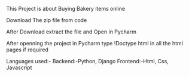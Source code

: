 This Project is about Buying Bakery items online 

Download The zip file from code

After Download extract the file and Open in Pycharm

After openning the project in Pycharm type !Doctype html in all the html pages if required

Languages used:- Backend:-Python, Django 
Frontend:-Html, Css, Javascript
